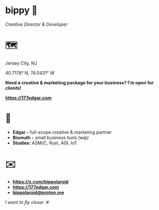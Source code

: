 # bippy 🚬
*Creative Director & Developer*


# 🗺️
Jersey City, NJ

40.7178° N, 74.0431° W

**Need a creative & marketing package for your business? I'm open for clients!**

**https://177edgar.com**


# 🚀
- **Edgar -** full-scope creative & marketing partner
- **Bismuth -** small business tools *(wip)*
- **Studies:** ASM/C, Rust, AGI, IoT
  

# ✉️
- **https://x.com/bippolaroid**
- **https://177edgar.com**
- **bippolaroid@proton.me**


*I want to fly closer ☀️*


<!---
bippolaroid/bippolaroid is a ✨ special ✨ repository because its `README.md` (this file) appears on your GitHub profile.
You can click the Preview link to take a look at your changes.
--->

